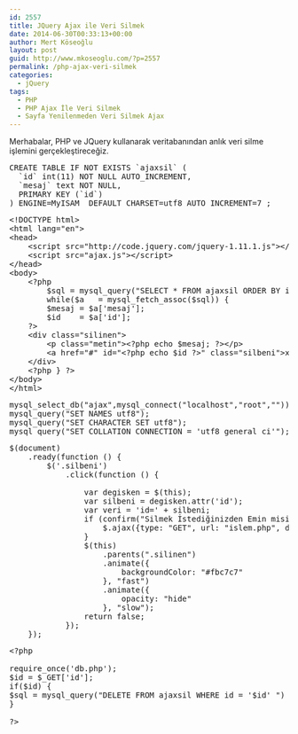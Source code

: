 ```yaml
---
id: 2557
title: JQuery Ajax ile Veri Silmek
date: 2014-06-30T00:33:13+00:00
author: Mert Köseoğlu
layout: post
guid: http://www.mkoseoglu.com/?p=2557
permalink: /php-ajax-veri-silmek
categories:
  - jQuery
tags:
  - PHP
  - PHP Ajax İle Veri Silmek
  - Sayfa Yenilenmeden Veri Silmek Ajax
---
```

Merhabalar, PHP ve JQuery kullanarak veritabanından anlık veri silme işlemini gerçekleştireceğiz.

<pre class="lang:mysql decode:true">CREATE TABLE IF NOT EXISTS `ajaxsil` (
  `id` int(11) NOT NULL AUTO_INCREMENT,
  `mesaj` text NOT NULL,
  PRIMARY KEY (`id`)
) ENGINE=MyISAM  DEFAULT CHARSET=utf8 AUTO_INCREMENT=7 ;</pre>

<pre class="lang:php decode:true">&lt;!DOCTYPE html&gt;
&lt;html lang="en"&gt;
&lt;head&gt;
    &lt;script src="http://code.jquery.com/jquery-1.11.1.js"&gt;&lt;/script&gt;
    &lt;script src="ajax.js"&gt;&lt;/script&gt;
&lt;/head&gt;
&lt;body&gt;
    &lt;?php 
        $sql = mysql_query("SELECT * FROM ajaxsil ORDER BY id DESC") or die(mysql_error());
        while($a   = mysql_fetch_assoc($sql)) { 
        $mesaj = $a['mesaj']; 
        $id    = $a['id'];
    ?&gt;
    &lt;div class="silinen"&gt;
        &lt;p class="metin"&gt;&lt;?php echo $mesaj; ?&gt;&lt;/p&gt;
        &lt;a href="#" id="&lt;?php echo $id ?&gt;" class="silbeni"&gt;x&lt;/a&gt;
    &lt;/div&gt;
    &lt;?php } ?&gt;
&lt;/body&gt;
&lt;/html&gt;</pre>

<pre class="lang:php decode:true">mysql_select_db("ajax",mysql_connect("localhost","root","")) or die ('Veritabanı Bağlanamadık !');
mysql_query("SET NAMES utf8");
mysql_query("SET CHARACTER SET utf8");
mysql_query("SET COLLATION_CONNECTION = 'utf8_general_ci'");</pre>

<pre class="lang:js decode:true">$(document)
    .ready(function () {
        $('.silbeni')
            .click(function () {

                var degisken = $(this);
                var silbeni = degisken.attr('id');
                var veri = 'id=' + silbeni;
                if (confirm("Silmek İstediğinizden Emin misiniz ?")) {
                    $.ajax({type: "GET", url: "islem.php", data: veri, success: function () {}});
                }
                $(this)
                    .parents(".silinen")
                    .animate({
                        backgroundColor: "#fbc7c7"
                    }, "fast")
                    .animate({
                        opacity: "hide"
                    }, "slow");
                return false;
            });
    });</pre>

<pre class="lang:php decode:true">&lt;?php 

require_once('db.php'); 
$id = $_GET['id'];
if($id) {
$sql = mysql_query("DELETE FROM ajaxsil WHERE id = '$id' ") or die(mysql_error());
}

?&gt;</pre>

&nbsp;